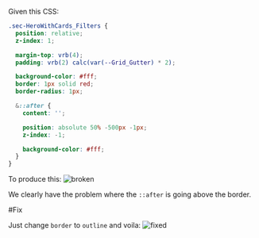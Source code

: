 Given this CSS:

```scss
.sec-HeroWithCards_Filters {
  position: relative;
  z-index: 1;

  margin-top: vrb(4);
  padding: vrb(2) calc(var(--Grid_Gutter) * 2);

  background-color: #fff;
  border: 1px solid red;
  border-radius: 1px;

  &::after {
    content: '';

    position: absolute 50% -500px -1px;
    z-index: -1;

    background-color: #fff;
  }
}
```

To produce this:
![broken](https://i.imgur.com/JIUzFIK.png)

We clearly have the problem where the `::after` is going above the border.

#Fix

Just change `border` to `outline` and voila:
![fixed](https://i.imgur.com/YghRZ7H.png)
